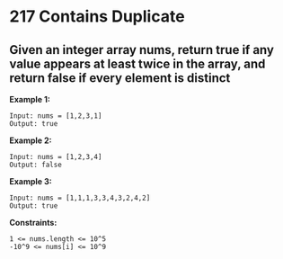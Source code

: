 # 217 Contains Duplicate

## Given an integer array nums, return true if any value appears at least twice in the array, and return false if every element is distinct

**Example 1:**

``` plaintext
Input: nums = [1,2,3,1]
Output: true
```

**Example 2:**

``` plaintext
Input: nums = [1,2,3,4]
Output: false
```

**Example 3:**

``` plaintext
Input: nums = [1,1,1,3,3,4,3,2,4,2]
Output: true
```

**Constraints:**

``` plaintext
1 <= nums.length <= 10^5
-10^9 <= nums[i] <= 10^9
```
